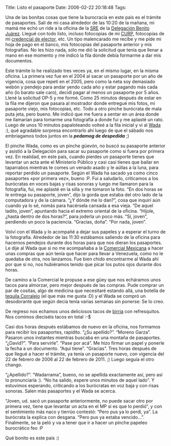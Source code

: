 Title: Listo el pasaporte
Date: 2006-02-22 20:18:48
Tags: 

<p>Una de las bonitas cosas que tiene la burocracia en este país es el trámite de pasaportes. Salí de mi casa alrededor de las 10:20 de la mañana, mi mamá me echó un ride a la oficina de la <a target="_blank" href="http://www.sre.gob.mx/">SRE</a> de la <a target="_blank" href="http://www.delegacionbenitojuarez.gob.mx/">Delegación Benito Juárez</a>. Llegué con todo listo, incluso fotocopias de mi <a target="_blank" href="http://www.gobernacion.gob.mx/templetas/blank.php?idCont=182">CURP</a>, fotocopias de mi <a target="_blank" href="http://www.ife.org.mx/InternetCDA/Credencial/index.jsp">credencial de elector</a>, etc. Un tipo malencarado me recibe y me pide mi hoja de pago en el banco, mis fotocopias del pasaporte anterior y mis fotografías. No les hizo nada, sólo me dió la solicitud que tenía que llenar a mano en ese momento y me indicó la fila donde debía formarme a dar mis documentos.</p>

<p>Este trámite lo he realizado tres veces ya, en el mismo lugar, en la misma oficina. La primera vez fue en el 2004 al sacar un pasaporte por un año de vigencia, cosa que repetí en el 2005, pero como la neta soy demasiado webón y pendejo para andar yendo cada año y estar pagando más cada año (lo barato sale caro), decidí pagar al menos un pasaporte por 5 años. Llené la solicitud OP-5 y me formé. Como 25 minutos después de estar en la fila me dijeron que pasara al mostrador donde entregué mis fotos, mi pasaporte viejo, mis fotocopias, etc. Todo a otro pinche burócrata de mala puta jeta, pero bueno. Me indicó que me fuera a sentar en un área donde me llamarían para tomarme una fotografía a donde fui y me aplasté un rato. Luego de unos 10 minutos papaloteando volteé a la fila inicial y vi al <a target="_blank" href="http://www.wada.com.mx">Wada</a> :), qué agradable sorpresa encontrarlo ahí luego de que el sábado nos embriagamos todos juntos en la <em><strong>pedamog de despedida</strong></em> ;)</p>

<p>El pinche Wada, como es un pinche güevón, no buscó su pasaporte anterior y asistió a la Delegación para sacar su pasaporte como si fuera por primera vez. En realidad, en este país, cuando pierdes un pasaporte tienes que levantar un acta ante el Ministerio Público y casi casi tienes que bailar en taparrabos mientras te comes un venado asado y le aúllas a la luna, para reportar perdido un pasaporte. Según el Wada ha sacado ya como cinco pasaportes «por primera vez», bueno :P. Fui a saludarlo, criticamos a los burócratas en voces bajas y risas sonoras y luego me llamaron para la fotografía, fui, me aplasté en la silla y me tomaron la foto. &#8220;En dos horas se le entrega su pasaporte, joven&#8221;, dijo la gorda que estaba del otro lado de la computadora y de la cámara. &#8220;¿Y dónde me lo dan?&#8221;, cosa que inquirí aún cuando ya lo sé, nomás para hacérsela cansada a esa vieja. &#8220;De aquel ladito, joven&#8221;, apuntando hacia el extremo oriental de la oficina. &#8220;Híjole, ¿hasta dentro de dos horas?&#8221;, para joderla un poco más. &#8220;Sí, joven&#8221;, perdiendo un poco la paciencia. &#8220;Gracias, doña&#8221;. &#8220;Por nada, joven&#8221;.</p>

<p>Volví con el Wada y lo acompañé a dejar sus papeles y a esperar el turno de la fotografía. Alrededor de las 11:30 estábamos saliendo de la oficina para hacernos pendejos durante dos horas para que nos dieran los pasaportes. Le dije al Wada que si no me acompañaba a la <a target="_blank" href="http://www.comercialmexicana.com">Comercial Mexicana</a> a hacer unas compras que aún tenía que hacer para llevar a Venezuela, como no le quedaba de otra, nos lanzamos. Fue bien chido encontrarme al Wada ahí por que si no, nos hubiéramos tenido que picar los putos ojos durante dos horas.</p>

<p>De camino a la Comercial le propuse a ese güey que nos echáramos unos tacos para almorzar, pero mejor después de las compras. Pude comprar un par de cositas, algo de medicina que necesitaré estando allá, una botella de <a target="_blank" href="http://www.tequilacorralejo.com/corralejo.htm">tequila Corralejo</a> (el que más me gusta :D) y el Wada se compró un desodorante que según decía tenía varias semanas sin ponerse: Se lo creo.</p>

<p>De regreso nos echamos unos deliciosos tacos de <a target="_blank" href="http://es.wikipedia.org/wiki/Birria">birria</a> con refresquitos. Nos comimos dieciséis tacos en total :-$</p>

<p>Casi dos horas después estábamos de nuevo en la oficina, nos formamos para recibir los pasaportes, rapidito. &#8220;¿Su apellido?&#8221;. &#8220;Moreno Garza&#8221;. Pasaron unos instantes mientras buscaba en una montaña de pasaportes. &#8220;¿David?&#8221;. &#8220;Para servirle&#8221;. &#8220;Pase por acá&#8221;. Me hizo firmar un papel y ponerle la fecha a un documento. &#8220;Aquí tiene&#8221;. &#8220;Gracias&#8221;. Tres horas después de que llegué a hacer el trámite, ya tenía un pasaporte nuevo, con vigencia del 22 de febrero de 2006 al 22 de febrero de 2011. ;) Luego seguía el otro chango.</p>

<p>&#8220;¿Apellido?&#8221;. &#8220;Wadarrama&#8221;, bueno, no se apellida exactamente así, pero así lo pronunciaría :). &#8220;No ha salido, espere unos minutos de aquel lado&#8221;. Y estuvimos esperando, criticando a los burócratas en voz baja y con risas sonoras. Salen más pasaportes y el Wada se acerca.</p>

<p>&#8220;Joven, ud. sacó un pasaporte anteriormente, no puede sacar otro por primera vez, tiene que levantar un acta en el MP si es que lo perdió&#8221;, y con el sentimiento más naco y tierrúo contestó: &#8220;Pero pus ya lo perdí, ya&#8221;. La burócrata la explica con desgana. &#8220;Pero pus ya estaba vencido&#8230;&#8221;. Finalmente, se la peló y va a tener que ir a hacer un pinche papeleo burocrático feo :P</p>

<p>Qué bonito es este país :)</p>
